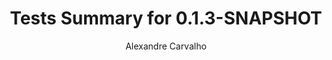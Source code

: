 ---
title: Tests Summary for 0.1.3-SNAPSHOT
author: Alexandre Carvalho
menu_title: 0.1.3-SNAPSHOT
category: surefire_reports
layout: iframe
iframe_url: /docs/0.1.3-SNAPSHOT/site/surefire-report.html
order: 2
---